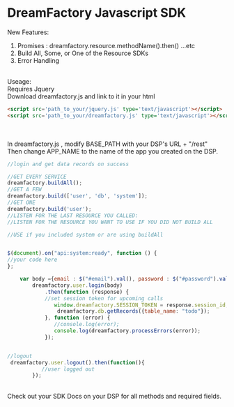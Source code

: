 DreamFactory Javascript SDK
==================



New Features:
<ol>
<li>Promises : dreamfactory.resource.methodName().then() ...etc
<li>Build All, Some, or One of the Resource SDKs
<li>Error Handling
</ol>
<br/>
Useage:
<br/>
Requires Jquery<br/>
Download dreamfactory.js and link to it in your html

```html
<script src='path_to_your/jquery.js' type='text/javascript'></script>
<script src='path_to_your/dreamfactory.js' type='text/javascript'></script>
```
<br/>
<br/>
In dreamfactory.js , modify BASE_PATH with your DSP's URL + "/rest"<br/>
Then change APP_NAME to the name of the app you created on the DSP.<br/>

```javascript
//login and get data records on success

//GET EVERY SERVICE
dreamfactory.buildAll();
//GET A FEW
dreamfactory.build(['user', 'db', 'system']);
//GET ONE
dreamfactory.build('user');
//LISTEN FOR THE LAST RESOURCE YOU CALLED:
//LISTEN FOR THE RESOURCE YOU WANT TO USE IF YOU DID NOT BUILD ALL

//USE if you included system or are using buildAll


$(document).on("api:system:ready", function () {
//your code here
};

    var body ={email : $("#email").val(), password : $("#password").val()};
        dreamfactory.user.login(body)
            .then(function (response) {
            //set session token for upcoming calls
               window.dreamfactory.SESSION_TOKEN = response.session_id;
                dreamfactory.db.getRecords({table_name: "todo"});
            }, function (error) {
               //console.log(error);
               console.log(dreamfactory.processErrors(error));
            });


//logout
 dreamfactory.user.logout().then(function(){
           //user logged out
        });

```
<br/>
Check out your SDK Docs on your DSP for all methods and required fields.

